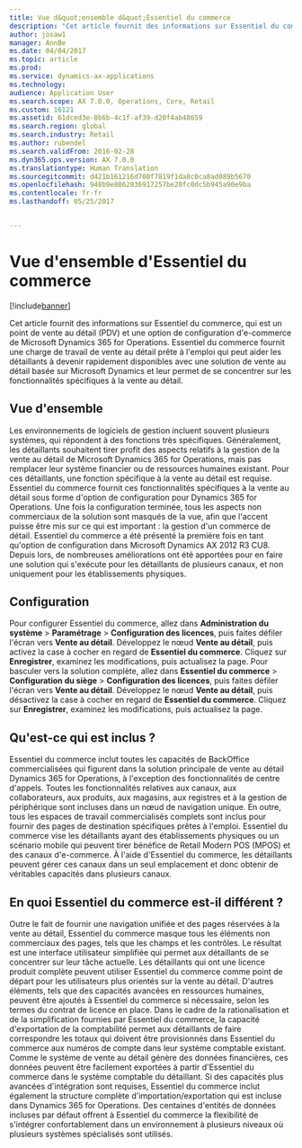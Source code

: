 ```yaml
---
title: Vue d&quot;ensemble d&quot;Essentiel du commerce
description: "Cet article fournit des informations sur Essentiel du commerce, qui est un point de vente au détail (PDV) et une option de configuration d&quot;e-commerce de Microsoft Dynamics 365 for Operations. Essentiel du commerce fournit une charge de travail de vente au détail prête à l&quot;emploi qui peut aider les détaillants à devenir rapidement disponibles avec une solution de vente au détail basée sur Microsoft Dynamics et leur permet de se concentrer sur les fonctionnalités spécifiques à la vente au détail."
author: josaw1
manager: AnnBe
ms.date: 04/04/2017
ms.topic: article
ms.prod: 
ms.service: dynamics-ax-applications
ms.technology: 
audience: Application User
ms.search.scope: AX 7.0.0, Operations, Core, Retail
ms.custom: 16121
ms.assetid: 61dced3e-8b6b-4c1f-af39-d20f4ab48659
ms.search.region: global
ms.search.industry: Retail
ms.author: rubendel
ms.search.validFrom: 2016-02-28
ms.dyn365.ops.version: AX 7.0.0
ms.translationtype: Human Translation
ms.sourcegitcommit: d421b161216d700f7819f1da8c0ca8ad089b5670
ms.openlocfilehash: 948b9e8062836917257be20fc0dc5b945a90e9ba
ms.contentlocale: fr-fr
ms.lasthandoff: 05/25/2017


---
```


# <a name="commerce-essentials-overview"></a>Vue d'ensemble d'Essentiel du commerce

[!include[banner](includes/banner.md)]


Cet article fournit des informations sur Essentiel du commerce, qui est un point de vente au détail (PDV) et une option de configuration d'e-commerce de Microsoft Dynamics 365 for Operations. Essentiel du commerce fournit une charge de travail de vente au détail prête à l'emploi qui peut aider les détaillants à devenir rapidement disponibles avec une solution de vente au détail basée sur Microsoft Dynamics et leur permet de se concentrer sur les fonctionnalités spécifiques à la vente au détail. 

<a name="overview"></a>Vue d'ensemble
--------

Les environnements de logiciels de gestion incluent souvent plusieurs systèmes, qui répondent à des fonctions très spécifiques. Généralement, les détaillants souhaitent tirer profit des aspects relatifs à la gestion de la vente au détail de Microsoft Dynamics 365 for Operations, mais pas remplacer leur système financier ou de ressources humaines existant. Pour ces détaillants, une fonction spécifique à la vente au détail est requise. Essentiel du commerce fournit ces fonctionnalités spécifiques à la vente au détail sous forme d'option de configuration pour Dynamics 365 for Operations. Une fois la configuration terminée, tous les aspects non commerciaux de la solution sont masqués de la vue, afin que l'accent puisse être mis sur ce qui est important : la gestion d'un commerce de détail. Essentiel du commerce a été présenté la première fois en tant qu'option de configuration dans Microsoft Dynamics AX 2012 R3 CU8. Depuis lors, de nombreuses améliorations ont été apportées pour en faire une solution qui s'exécute pour les détaillants de plusieurs canaux, et non uniquement pour les établissements physiques.

## <a name="configuration"></a>Configuration
Pour configurer Essentiel du commerce, allez dans **Administration du système** &gt; **Paramétrage** &gt; **Configuration des licences**, puis faites défiler l'écran vers **Vente au détail**. Développez le nœud **Vente au détail**, puis activez la case à cocher en regard de **Essentiel du commerce**. Cliquez sur **Enregistrer**, examinez les modifications, puis actualisez la page. Pour basculer vers la solution complète, allez dans **Essentiel du commerce** &gt; **Configuration du siège** &gt; **Configuration des licences**, puis faites défiler l'écran vers **Vente au détail**. Développez le nœud **Vente au détail**, puis désactivez la case à cocher en regard de **Essentiel du commerce**. Cliquez sur **Enregistrer**, examinez les modifications, puis actualisez la page.

## <a name="what-is-included"></a>Qu'est-ce qui est inclus ?
Essentiel du commerce inclut toutes les capacités de BackOffice commercialisées qui figurent dans la solution principale de vente au détail Dynamics 365 for Operations, à l'exception des fonctionnalités de centre d'appels. Toutes les fonctionnalités relatives aux canaux, aux collaborateurs, aux produits, aux magasins, aux registres et à la gestion de périphérique sont incluses dans un nœud de navigation unique. En outre, tous les espaces de travail commercialisés complets sont inclus pour fournir des pages de destination spécifiques prêtes à l'emploi. Essentiel du commerce vise les détaillants ayant des établissements physiques ou un scénario mobile qui peuvent tirer bénéfice de Retail Modern POS (MPOS) et des canaux d'e-commerce. À l'aide d'Essentiel du commerce, les détaillants peuvent gérer ces canaux dans un seul emplacement et donc obtenir de véritables capacités dans plusieurs canaux.

## <a name="how-is-commerce-essentials-different"></a>En quoi Essentiel du commerce est-il différent ?
Outre le fait de fournir une navigation unifiée et des pages réservées à la vente au détail, Essentiel du commerce masque tous les éléments non commerciaux des pages, tels que les champs et les contrôles. Le résultat est une interface utilisateur simplifiée qui permet aux détaillants de se concentrer sur leur tâche actuelle. Les détaillants qui ont une licence produit complète peuvent utiliser Essentiel du commerce comme point de départ pour les utilisateurs plus orientés sur la vente au détail. D'autres éléments, tels que des capacités avancées en ressources humaines, peuvent être ajoutés à Essentiel du commerce si nécessaire, selon les termes du contrat de licence en place. Dans le cadre de la rationalisation et de la simplification fournies par Essentiel du commerce, la capacité d'exportation de la comptabilité permet aux détaillants de faire correspondre les totaux qui doivent être provisionnés dans Essentiel du commerce aux numéros de compte dans leur système comptable existant. Comme le système de vente au détail génère des données financières, ces données peuvent être facilement exportées à partir d'Essentiel du commerce dans le système comptable du détaillant. Si des capacités plus avancées d'intégration sont requises, Essentiel du commerce inclut également la structure complète d'importation/exportation qui est incluse dans Dynamics 365 for Operations. Des centaines d'entités de données incluses par défaut offrent à Essentiel du commerce la flexibilité de s'intégrer confortablement dans un environnement à plusieurs niveaux où plusieurs systèmes spécialisés sont utilisés.




